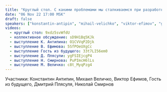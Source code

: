 ```yaml
---
title: "Круглый стол. С какими проблемами мы сталкиваемся при разработке и формировании образа будущего (ч.2)"
date: "06 Nov 22 17:00 MSK"
draft: false
speakers: ["konstantin-antipin", "mihail-velichko", "viktor-efimov", "guest-future", "plyasulya-dmitriy", "nikolay-smirnov"]
videos:
  - круглый стол: 9xdz5svWfdU
  - коллективное обсуждение: sD9H1Bq5KJk
  - выступление К. Антипина: O1CVVqP2Djk
  - выступление В. Ефимова: 5SfPOeUXgCc
  - выступление Гость из будущего: 33t7LI56em0
  - выступление Д. Плясули: ygFSIEjcgP4
  - выступление Н. Смирнова: PuPImcH6lLs
  - выступление М. Величко: c8t_MyqPzg4
---
```

Участники: Константин Антипин, Михаил Величко, Виктор Ефимов, Гость из будущего, Дмитрий Плясуля, Николай Смирнов
